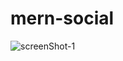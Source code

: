 # mern-social

![screenShot-1](https://github.com/nasrimhdn/mern-social/blob/main/readMe/Screenshot%202023-08-22%20at%2011.38.18%20AM.png)
